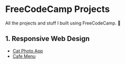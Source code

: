 # FreeCodeCamp Projects
All the projects and stuff I built using FreeCodeCamp. 🤖

## 1. Responsive Web Design
* [Cat Photo App](https://github.com/jonathancazares/free-code-camp/tree/main/Cat%20Photo%20App)
* [Cafe Menu](https://github.com/jonathancazares/free-code-camp/tree/main/Responsive%20Web%20Design/cafe_menu)
